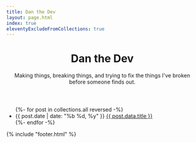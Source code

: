 ```yaml
---
title: Dan the Dev
layout: page.html
index: true
eleventyExcludeFromCollections: true
---
```


<header>
  <h1>Dan the Dev</h1>
  <p>Making things, breaking things, and trying to fix the things I've broken before someone finds out.</p>
</header>

<ul>
{%- for post in collections.all reversed -%}
  <li>
    <time>{{ post.date | date: "%b %d, %y" }}</time>
    <a href="{{ post.url }}">{{ post.data.title }}</a>
  </li>
{%- endfor -%}
</ul>

{% include "footer.html" %}
